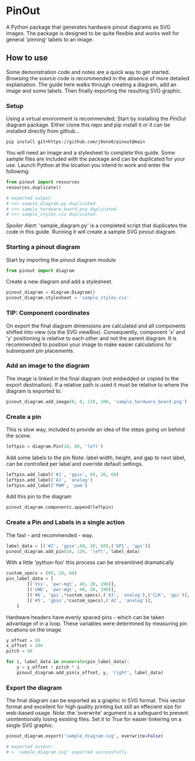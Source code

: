 # PinOut

A Python package that generates hardware pinout diagrams as SVG images. The package is designed to be quite flexible and works well for general 'pinning' labels to an image.

## How to use
Some demonstration code and notes are a quick way to get started. Browsing the source code is recommended in the absence of more detailed explaination. The guide here walks through creating a diagram, add an image and some labels. Then finally exporting the resulting SVG graphic. 

### Setup

Using a virtual environment is recommended; Start by installing the *PinOut* diagram package. Either clone this repo and pip install it or it can be installed directly from github...
```
pip install git+https://github.com/j0ono0/pinout@main
```

You will need an image and a stylesheet to complete this guide. Some sample files are included with the package and can be duplicated for your use. Launch Python at the location you intend to work and enter the following:
```python
from pinout import resources
resources.duplicate()

# expected output:
# >>> sample_diagram.py duplicated.
# >>> sample_hardware_board.png duplicated.
# >>> sample_styles.css duplicated.
```
*Spoiler Alert*: 'sample_diagram.py' is a completed script that duplicates the code in this guide. Running it will create a sample SVG pinout diagram.

### Starting a pinout diagram

Start by importing the pinout diagram module
```python
from pinout import diagram
```

Create a new diagram and add a stylesheet.

```python
pinout_diagram = diagram.Diagram()
pinout_diagram.stylesheet = 'sample_styles.css'
```
### TIP: Component coordinates
On export the final diagram dimensions are calculated and all components shifted into view (via the SVG viewBox). Consequently, component 'x' and 'y' positioning is relative to each other and not the parent diagram. It is recommended to position your image to make easier calculations for subsequent pin placements.

### Add an image to the diagram
The image is linked in the final diagram (not embedded or copied to the export destination). If a relative path is used it must be relative to where the diagram is exported to.
```python
pinout_diagram.add_image(0, 0, 220, 300, 'sample_hardware_board.png')
```

### Create a pin 

This is slow way, included to provide an idea of the steps going on behind the scene.
```python
leftpin = diagram.Pin(16, 80, 'left')
```
Add some labels to the pin
Note: label width, height, and gap to next label, can be 
controlled per label and override default settings.
```python
leftpin.add_label('#1', 'gpio', 60, 20, 60)
leftpin.add_label('A1', 'analog')
leftpin.add_label('PWM', 'pwm')
```

Add this pin to the diagram
```python
pinout_diagram.components.append(leftpin)
```

### Create a Pin and Labels in a single action

The fast - and recommended - way.
```python
label_data = [('#2', 'gpio',60, 20, 60),('GPI', 'gpi')]  
pinout_diagram.add_pin(16, 120, 'left', label_data)
```

With a little 'python-foo' this process can be streamlined dramatically
```python
custom_specs = (60, 20, 60) 
pin_label_data = [
        [('Vss', 'pwr-mgt', 40, 20, 190)], 
        [('GND', 'pwr-mgt', 40, 20, 190)], 
        [('#6', 'gpi',*custom_specs),('A3', 'analog'),('CLK', 'gpi')], 
        [('#5', 'gpio',*custom_specs),('A2', 'analog')], 
    ]
```

Hardware headers have evenly spaced pins - which can be taken advantage of in a loop. These variables were determined by 
measuring pin locations on the image.
```python
y_offset = 80
x_offset = 204
pitch = 40

for i, label_data in enumerate(pin_label_data):
    y = y_offset + pitch * i
    pinout_diagram.add_pin(x_offset, y, 'right', label_data)
```

### Export the diagram
The final diagram can be exported as a graphic in SVG format. This vector format and excellent for high quality printing but still an effecient size for web-based usage. Note: the 'overwrite' argument is a safeguard to prevent unintentionally losing existing files. Set it to *True* for easier tinkering on a single SVG graphic.
```python
pinout_diagram.export('sample_diagram.svg', overwrite=False)

# expected output:
# > 'sample_diagram.svg' exported successfully.
```
